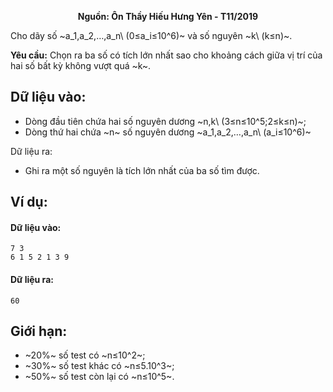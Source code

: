 **<center>Nguồn: Ôn Thầy Hiếu Hưng Yên - T11/2019</center>**

Cho dãy số ~a_1,a_2,…,a_n\ (0≤a_i≤10^6)~ và số nguyên ~k\ (k≤n)~.

**Yêu cầu:** Chọn ra ba số có tích lớn nhất sao cho khoảng cách giữa vị trí của hai số bất kỳ không vượt quá ~k~.

## Dữ liệu vào:
- Dòng đầu tiên chứa hai số nguyên dương ~n,k\ (3≤n≤10^5;2≤k≤n)~;
- Dòng thứ hai chứa ~n~ số nguyên dương ~a_1,a_2,…,a_n\ (a_i≤10^6)~ 

Dữ liệu ra:
- Ghi ra một số nguyên là tích lớn nhất của ba số tìm được.

## Ví dụ:
#### Dữ liệu vào:
```
7 3
6 1 5 2 1 3 9
```

#### Dữ liệu ra:
```
60
```

## Giới hạn:
- ~20\%~ số test có ~n≤10^2~;
- ~30\%~ số test khác có ~n≤5.10^3~;
- ~50\%~ số test còn lại có ~n≤10^5~.